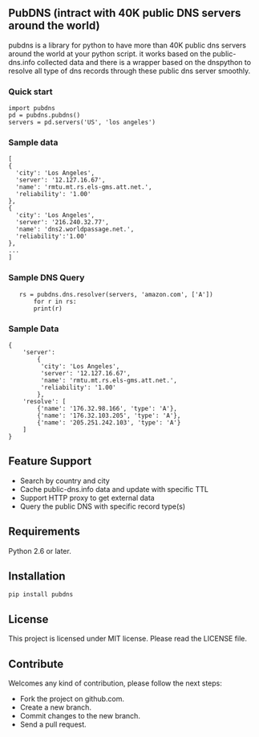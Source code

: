 ## PubDNS (intract with 40K public DNS servers around the world)
pubdns is a library for python to have more than 40K public dns servers around the world at your python script. it works based on the public-dns.info collected data and there is a wrapper based on the dnspython to resolve all type of dns records through these public dns server smoothly.

### Quick start
```
import pubdns
pd = pubdns.pubdns()
servers = pd.servers('US', 'los angeles')
```
### Sample data
```
[
{
  'city': 'Los Angeles',
  'server': '12.127.16.67',
  'name': 'rmtu.mt.rs.els-gms.att.net.',
  'reliability': '1.00'
},
{
  'city': 'Los Angeles',
  'server': '216.240.32.77',
  'name': 'dns2.worldpassage.net.',
  'reliability':'1.00'
},
...
]
```
### Sample DNS Query
```
   rs = pubdns.dns.resolver(servers, 'amazon.com', ['A'])
       for r in rs:
       print(r)
```
### Sample Data
```
{
    'server':
        {
         'city': 'Los Angeles',
         'server': '12.127.16.67',
         'name': 'rmtu.mt.rs.els-gms.att.net.',
         'reliability': '1.00'
        },
    'resolve': [
        {'name': '176.32.98.166', 'type': 'A'},
        {'name': '176.32.103.205', 'type': 'A'},
        {'name': '205.251.242.103', 'type': 'A'}
    ]
}
```

## Feature Support

- Search by country and city
- Cache public-dns.info data and update with specific TTL
- Support HTTP proxy to get external data
- Query the public DNS with specific record type(s)

## Requirements

Python 2.6 or later.

## Installation

```
pip install pubdns
```

## License

This project is licensed under MIT license. Please read the LICENSE file.


## Contribute
Welcomes any kind of contribution, please follow the next steps:

- Fork the project on github.com.
- Create a new branch.
- Commit changes to the new branch.
- Send a pull request.
